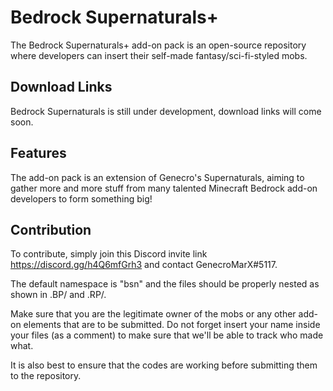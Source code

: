 # Bedrock Supernaturals+
The Bedrock Supernaturals+ add-on pack is an open-source repository where developers can insert their self-made fantasy/sci-fi-styled mobs. 

## Download Links
Bedrock Supernaturals is still under development, download links will come soon.

## Features
The add-on pack is an extension of Genecro's Supernaturals, aiming to gather more and more stuff from many talented Minecraft Bedrock add-on developers to form something big!

## Contribution
To contribute, simply join this Discord invite link https://discord.gg/h4Q6mfGrh3 and contact GenecroMarX#5117.

The default namespace is "bsn" and the files should be properly nested as shown in .BP/ and .RP/.

Make sure that you are the legitimate owner of the mobs or any other add-on elements that are to be submitted. Do not forget insert your name inside your files (as a comment) to make sure that we'll be able to track who made what.

It is also best to ensure that the codes are working before submitting them to the repository.
